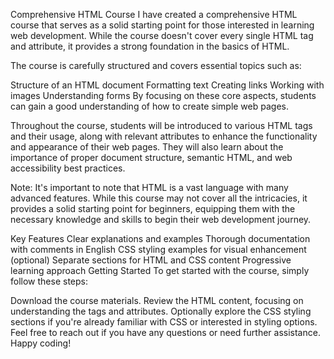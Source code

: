 Comprehensive HTML Course
I have created a comprehensive HTML course that serves as a solid starting point for those interested in learning web development. While the course doesn't cover every single HTML tag and attribute, it provides a strong foundation in the basics of HTML.

The course is carefully structured and covers essential topics such as:

Structure of an HTML document
Formatting text
Creating links
Working with images
Understanding forms
By focusing on these core aspects, students can gain a good understanding of how to create simple web pages.

Throughout the course, students will be introduced to various HTML tags and their usage, along with relevant attributes to enhance the functionality and appearance of their web pages. They will also learn about the importance of proper document structure, semantic HTML, and web accessibility best practices.

Note: It's important to note that HTML is a vast language with many advanced features. While this course may not cover all the intricacies, it provides a solid starting point for beginners, equipping them with the necessary knowledge and skills to begin their web development journey.

Key Features
Clear explanations and examples
Thorough documentation with comments in English
CSS styling examples for visual enhancement (optional)
Separate sections for HTML and CSS content
Progressive learning approach
Getting Started
To get started with the course, simply follow these steps:

Download the course materials.
Review the HTML content, focusing on understanding the tags and attributes.
Optionally explore the CSS styling sections if you're already familiar with CSS or interested in styling options.
Feel free to reach out if you have any questions or need further assistance. Happy coding!
